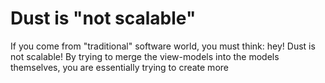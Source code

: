 # Dust is "not scalable"

If you come from "traditional" software world, you must think: hey! Dust is not
scalable! By trying to merge the view-models into the models themselves, you
are essentially trying to create more
